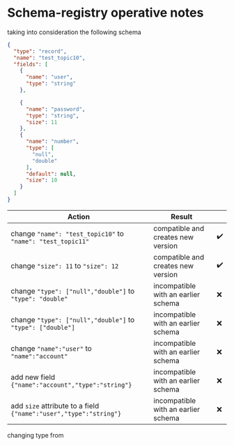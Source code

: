 # Schema-registry operative notes

taking into consideration the following schema

```json
{
  "type": "record",
  "name": "test_topic10",
  "fields": [
    {
      "name": "user",
      "type": "string"
    },

    {
      "name": "password",
      "type": "string",
      "size": 11
    },
    {
      "name": "number",
      "type": [
        "null",
        "double"
      ],
      "default": null,
      "size": 10
    }
  ]
}
```

|      Action      |  Result ||
|-------------|------|------|
|  change `"name": "test_topic10"` to `"name": "test_topic11"` | compatible and creates new version |:heavy_check_mark:|
|  change `"size": 11` to `"size": 12` | compatible and creates new version |:heavy_check_mark:|
|  change `"type": ["null","double"]` to `"type": "double"` | incompatible with an earlier schema |:x:|
|  change `"type": ["null","double"]` to `"type": ["double"]` | incompatible with an earlier schema |:x:|
|  change `"name":"user"` to `"name":"account"` | incompatible with an earlier schema |:x:|
|  add new field `{"name":"account","type":"string"}` | incompatible with an earlier schema |:x:|
|  add `size` attribute to a field `{"name":"user","type":"string"}` | incompatible with an earlier schema |:x:|



changing type from   